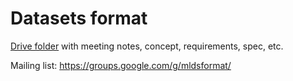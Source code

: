 # Datasets format

[Drive folder](https://drive.google.com/corp/drive/folders/0AJdoVnszz6OVUk9PVA) with meeting notes, concept, requirements, spec, etc.


Mailing list: https://groups.google.com/g/mldsformat/
